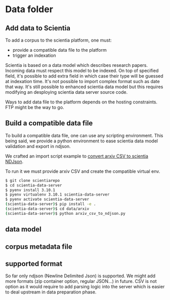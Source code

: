 # Data folder

## Add data to Scientia

To add a corpus to the scientia platform, one must:

- provide a compatible data file to the platform
- trigger an indexation

Scientia is based on a data model which describes research papers.
Incoming data must respect this model to be indexed.
On top of specified field, it's possible to add extra field in which case their type will be guessed at indexation time. It's not possible to import complex format such as date that way.
It's still possible to enhanced scientia data model but this requires modifying an desploying scientia data server source code.

Ways to add data file to the platform depends on the hosting constraints. FTP might be the way to go.

## Build a compatible data file

To build a compatible data file, one can use any scripting environment.
This being said, we provide a python environment to ease scientia data model validation and export in ndjson.

We crafted an import script example to [convert arxiv CSV to scientia NDJson](./arxiv_csv_to_ndjson.py).

To run it we must provide arxiv CSV and create the compatible virtual env.

```bash
$ git clone scientiarepo
$ cd scientia-data-server
$ pyenv install 3.10.1
$ pyenv virtualenv 3.10.1 scientia-data-server
$ pyenv activate scientia-data-server
(scientia-data-server)$ pip install -e .
(scientia-data-server)$ cd data/arxiv
(scientia-data-server)$ python arxiv_csv_to_ndjson.py
```

## data model

## corpus metadata file

## supported format

So far only ndjson (Newline Delimited Json) is supported.
We might add more formats (zip container option, regular JSON...) in future.
CSV is not option as it would require to add parsing logic into the server which is easier to deal upstream in data preparation phase.
